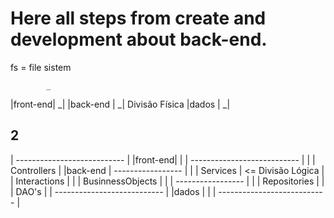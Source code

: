 # Here all steps from create and development about back-end.

fs = file sistem

            _

|front-end| _|
|back-end | _| Divisão Física
|dados | \_|

## 2

| --------------------------- |
|front-end| |
| --------------------------- |
| | Controllers |
|back-end | ----------------- |
| | Services | <= Divisão Lógica
| | Interactions |
| | BusinnessObjects |
| | ----------------- |
| | Repositories |
| | DAO's |
| --------------------------- |
|dados | |
| --------------------------- |
